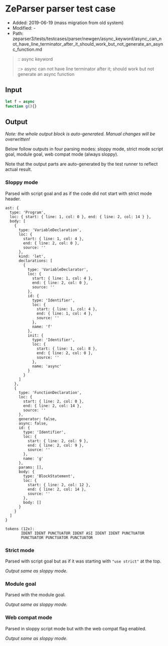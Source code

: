 # ZeParser parser test case

- Added: 2019-06-19 (mass migration from old system)
- Modified: -
- Path: zeparser3/tests/testcases/parser/newgen/async_keyword/async_can_not_have_line_terminator_after_it_should_work_but_not_generate_an_async_function.md

> :: async keyword
>
> ::> async can not have line terminator after it; should work but not generate an async function

## Input

`````js
let f = async
function g(){}
`````

## Output

_Note: the whole output block is auto-generated. Manual changes will be overwritten!_

Below follow outputs in four parsing modes: sloppy mode, strict mode script goal, module goal, web compat mode (always sloppy).

Note that the output parts are auto-generated by the test runner to reflect actual result.

### Sloppy mode

Parsed with script goal and as if the code did not start with strict mode header.

`````
ast: {
  type: 'Program',
  loc: { start: { line: 1, col: 0 }, end: { line: 2, col: 14 } },
  body: [
    {
      type: 'VariableDeclaration',
      loc: {
        start: { line: 1, col: 4 },
        end: { line: 2, col: 0 },
        source: ''
      },
      kind: 'let',
      declarations: [
        {
          type: 'VariableDeclarator',
          loc: {
            start: { line: 1, col: 4 },
            end: { line: 2, col: 0 },
            source: ''
          },
          id: {
            type: 'Identifier',
            loc: {
              start: { line: 1, col: 4 },
              end: { line: 1, col: 4 },
              source: ''
            },
            name: 'f'
          },
          init: {
            type: 'Identifier',
            loc: {
              start: { line: 1, col: 8 },
              end: { line: 2, col: 0 },
              source: ''
            },
            name: 'async'
          }
        }
      ]
    },
    {
      type: 'FunctionDeclaration',
      loc: {
        start: { line: 2, col: 0 },
        end: { line: 2, col: 14 },
        source: ''
      },
      generator: false,
      async: false,
      id: {
        type: 'Identifier',
        loc: {
          start: { line: 2, col: 9 },
          end: { line: 2, col: 9 },
          source: ''
        },
        name: 'g'
      },
      params: [],
      body: {
        type: 'BlockStatement',
        loc: {
          start: { line: 2, col: 12 },
          end: { line: 2, col: 14 },
          source: ''
        },
        body: []
      }
    }
  ]
}

tokens (12x):
       IDENT IDENT PUNCTUATOR IDENT ASI IDENT IDENT PUNCTUATOR
       PUNCTUATOR PUNCTUATOR PUNCTUATOR
`````

### Strict mode

Parsed with script goal but as if it was starting with `"use strict"` at the top.

_Output same as sloppy mode._

### Module goal

Parsed with the module goal.

_Output same as sloppy mode._

### Web compat mode

Parsed in sloppy script mode but with the web compat flag enabled.

_Output same as sloppy mode._
